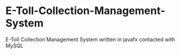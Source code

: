# E-Toll-Collection-Management-System
E-Toll Collection Management System written in javafx contacted with MySQL
